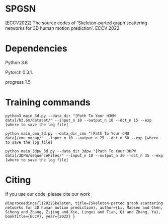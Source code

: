 # SPGSN
[ECCV2022] The source codes of 'Skeleton-parted graph scattering networks for 3D human motion prediction'. ECCV 2022

# Dependencies
Python 3.6

Pytorch 0.3.1.

progress 1.5

# Training commands
`python3 main_3d.py --data_dir "[Path To Your H36M data]/h3.6m/dataset/" --input_n 10 --output_n 10 --dct_n 15 --exp [where to save the log file]`

`python main_cmu_3d.py --data_dir_cmu "[Path To Your CMU data]/cmu_mocap/" --input_n 10 --output_n 25 --dct_n 30 --exp [where to save the log file]`

`python main_3dpw_3d.py --data_dir_3dpw "[Path To Your 3DPW data]/3DPW/sequenceFiles/" --input_n 10 --output_n 30 --dct_n 35 --exp [where to save the log file]`

# Citing
If you use our code, please cite our work

`
@inproceedings{li2022Skeleton,
  title={Skeleton-parted graph scattering networks for 3D human motion prediction},
  author={Li, Maosen and Chen, Siheng and Zhang, Zijing and Xie, Lingxi and Tian, Qi and Zhang, Ya},
  booktitle={ECCV},
  year={2022}
}
`
